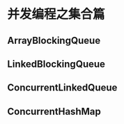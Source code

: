 # 并发编程之集合篇


## ArrayBlockingQueue

## LinkedBlockingQueue

## ConcurrentLinkedQueue

## ConcurrentHashMap